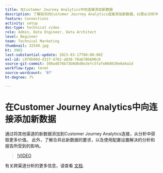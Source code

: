 ```yaml
---
title: 在Customer Journey Analytics中向连接添加新数据
description: 了解如何向Customer Journey Analytics连接添加新数据，以便从分析中获取更多价值。
feature: Connections
activity: setup
doc-type: technical video
role: Admin, Data Engineer, Data Architect
level: Beginner
team: Technical Marketing
thumbnail: 32549.jpg
kt: 3965
last-substantial-update: 2023-03-17T00:00:00Z
exl-id: c8f0b90d-d31f-4702-a838-70ab78b690c0
source-git-commit: 308ad876b73b0d8d8e3efc5fafe068630e0a6a1d
workflow-type: tm+mt
source-wordcount: '97'
ht-degree: 7%

---
```


# 在Customer Journey Analytics中向连接添加新数据

通过将其他渠道的新数据添加到Customer Journey Analytics连接，从分析中获取更多价值。 此外，了解合并此新数据的要求，以及使用配置设置解决的分析和报告所受到的影响。

>[!VIDEO](https://video.tv.adobe.com/v/32549/?learn=on&quality=12)

有关跨渠道分析的更多信息，请查看 [文档](https://experienceleague.adobe.com/docs/analytics-platform/using/cca/overview.html?lang=zh-Hans).
